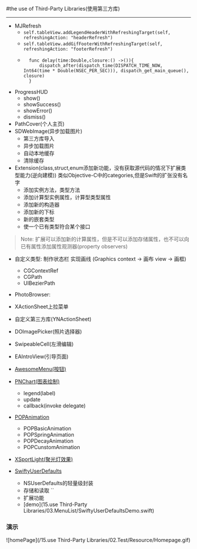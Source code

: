 #the use of Third-Party Libraries(使用第三方库)

***

- MJRefresh
	- `self.tableView.addLegendHeaderWithRefreshingTarget(self, refreshingAction: "headerRefresh")`
    - `self.tableView.addGifFooterWithRefreshingTarget(self, refreshingAction: "footerRefresh")`
    - ```
    	func delay(time:Double,closure:() ->()){
        	dispatch_after(dispatch_time(DISPATCH_TIME_NOW, Int64(time * Double(NSEC_PER_SEC))), dispatch_get_main_queue(), closure)
    	}
      ```
- ProgressHUD
	- show()
	- showSuccess()
	- showError()
	- dismiss()
- PathCover(个人主页)
- SDWebImage(异步加载图片)
	- 第三方库导入 
	- 异步加载图片
	- 自动本地缓存
	- 清除缓存
- Extension(class,struct,enum添加新功能，没有获取源代码的情况下扩展类型能力(逆向建模)) 类似Objective-C中的categories,但是Swift的扩张没有名字
	- 添加实例方法，类型方法
	- 添加计算型实例属性，计算型类型属性
	- 添加新的构造器
	- 添加新的下标
	- 新的嵌套类型
	- 使一个已有类型符合某个接口

> Note: 扩展可以添加新的计算属性，但是不可以添加存储属性，也不可以向已有属性添加属性观测器(property observers)

- 自定义类型: 制作状态栏 实现画线 (Graphics context -> 画布 view -> 画框)

	* CGContextRef
	* CGPath
	* UIBezierPath

- PhotoBrowser:
- XActionSheet上拉菜单
- 自定义第三方库(YNActionSheet)
- DOImagePicker(照片选择器)
- SwipeableCell(左滑编辑)
- EAIntroView(引导页面)
- [AwesomeMenu(按钮)](https://github.com/levey/AwesomeMenu)
- [PNChart(图表绘制)](https://github.com/kevinzhow/PNChart)

	* legend(label)
	* update
	* callback(invoke delegate)

- [POPAnimation]()

	* POPBasicAnimation
	* POPSpringAnimation
	* POPDecayAnimation
	* POPCunstomAnimation

- [XSportLight(聚光灯效果)](https://github.com/StrongX/XSportLight)
- [SwiftyUserDefaults](https://github.com/radex/SwiftyUserDefaults)

	* NSUserDefaults的轻量级封装
	* 存储和读取 ``
	* 扩展功能
	* [demo](15.use Third-Party Libraries/03.MenuList/SwiftyUserDefaultsDemo.swift)


### 演示
![homePage](/15.use Third-Party Libraries/02.Test/Resource/Homepage.gif)